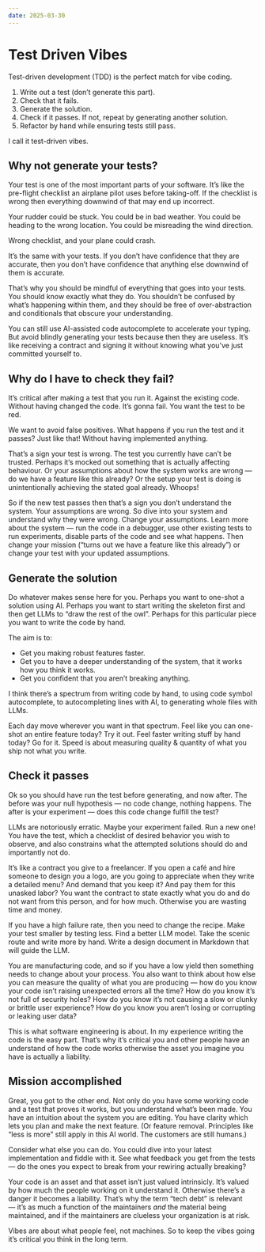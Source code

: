 ```yaml
---
date: 2025-03-30
---
```


# Test Driven Vibes

Test-driven development (TDD) is the perfect match for vibe coding.

1. Write out a test (don’t generate this part).
2. Check that it fails.
3. Generate the solution.
4. Check if it passes. If not, repeat by generating another solution.
5. Refactor by hand while ensuring tests still pass.

I call it test-driven vibes.

## Why not generate your tests?

Your test is one of the most important parts of your software. It’s like the pre-flight checklist an airplane pilot uses before taking-off. If the checklist is wrong then everything downwind of that may end up incorrect.

Your rudder could be stuck. You could be in bad weather. You could be heading to the wrong location. You could be misreading the wind direction.

Wrong checklist, and your plane could crash.

It’s the same with your tests. If you don’t have confidence that they are accurate, then you don’t have confidence that anything else downwind of them is accurate.

That’s why you should be mindful of everything that goes into your tests. You should know exactly what they do. You shouldn’t be confused by what’s happening within them, and they should be free of over-abstraction and conditionals that obscure your understanding.

You can still use AI-assisted code autocomplete to accelerate your typing. But avoid blindly generating your tests because then they are useless. It’s like receiving a contract and signing it without knowing what you’ve just committed yourself to.

## Why do I have to check they fail?

It’s critical after making a test that you run it. Against the existing code. Without having changed the code. It’s gonna fail. You want the test to be red.

We want to avoid false positives. What happens if you run the test and it passes? Just like that! Without having implemented anything.

That’s a sign your test is wrong. The test you currently have can’t be trusted. Perhaps it‘s mocked out something that is actually affecting behaviour. Or your assumptions about how the system works are wrong — do we have a feature like this already? Or the setup your test is doing is unintentionally achieving the stated goal already. Whoops!

So if the new test passes then that’s a sign you don’t understand the system. Your assumptions are wrong. So dive into your system and understand why they were wrong. Change your assumptions. Learn more about the system — run the code in a debugger, use other existing tests to run experiments, disable parts of the code and see what happens. Then change your mission (“turns out we have a feature like this already”) or change your test with your updated assumptions.

## Generate the solution

Do whatever makes sense here for you. Perhaps you want to one-shot a solution using AI. Perhaps you want to start writing the skeleton first and then get LLMs to “draw the rest of the owl”. Perhaps for this particular piece you want to write the code by hand.

The aim is to:

- Get you making robust features faster.
- Get you to have a deeper understanding of the system, that it works how you think it works.
- Get you confident that you aren’t breaking anything.

I think there’s a spectrum from writing code by hand, to using code symbol autocomplete, to autocompleting lines with AI, to generating whole files with LLMs.

Each day move wherever you want in that spectrum. Feel like you can one-shot an entire feature today? Try it out. Feel faster writing stuff by hand today? Go for it. Speed is about measuring quality & quantity of what you ship not what you write.

## Check it passes

Ok so you should have run the test before generating, and now after. The before was your null hypothesis — no code change, nothing happens. The after is your experiment — does this code change fulfill the test?

LLMs are notoriously erratic. Maybe your experiment failed. Run a new one! You have the test, which a checklist of desired behavior you wish to observe, and also constrains what the attempted solutions should do and importantly not do.

It’s like a contract you give to a freelancer. If you open a café and hire someone to design you a logo, are you going to appreciate when they write a detailed menu? And demand that you keep it? And pay them for this unasked labor? You want the contract to state exactly what you do and do not want from this person, and for how much. Otherwise you are wasting time and money.

If you have a high failure rate, then you need to change the recipe. Make your test smaller by testing less. Find a better LLM model. Take the scenic route and write more by hand. Write a design document in Markdown that will guide the LLM.

You are manufacturing code, and so if you have a low yield then something needs to change about your process. You also want to think about how else you can measure the quality of what you are producing — how do you know your code isn’t raising unexpected errors all the time? How do you know it’s not full of security holes? How do you know it’s not causing a slow or clunky or brittle user experience? How do you know you aren’t losing or corrupting or leaking user data?

This is what software engineering is about. In my experience writing the code is the easy part. That’s why it’s critical you and other people have an understand of how the code works otherwise the asset you imagine you have is actually a liability.

## Mission accomplished

Great, you got to the other end. Not only do you have some working code and a test that proves it works, but you understand what’s been made. You have an intuition about the system you are editing. You have clarity which lets you plan and make the next feature. (Or feature removal. Principles like “less is more” still apply in this AI world. The customers are still humans.)

Consider what else you can do. You could dive into your latest implementation and fiddle with it. See what feedback you get from the tests — do the ones you expect to break from your rewiring actually breaking?

Your code is an asset and that asset isn’t just valued intrinsicly. It’s valued by how much the people working on it understand it. Otherwise there’s a danger it becomes a liability. That’s why the term “tech debt” is relevant — it’s as much a function of the maintainers _and_ the material being maintained, and if the maintainers are clueless your organization is at risk.

Vibes are about what people feel, not machines. So to keep the vibes going it’s critical you think in the long term.
